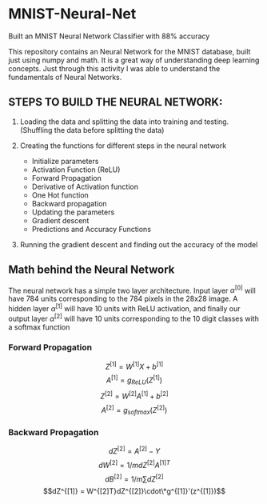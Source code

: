 # MNIST-Neural-Net
Built an MNIST Neural Network Classifier with 88% accuracy

This repository contains an Neural Network for the MNIST database, built just using numpy and math. It is a great way of understanding deep learning concepts. Just through this activity I was able to understand the fundamentals of Neural Networks. 

## STEPS TO BUILD THE NEURAL NETWORK: 

1. Loading the data and splitting the data into training and testing. (Shuffling the data before splitting the data)

2. Creating the functions for different steps in the neural network
	* Initialize parameters
	* Activation Function (ReLU) 
	* Forward Propagation
	* Derivative of Activation function
	* One Hot function
	* Backward propagation
	* Updating the parameters
	* Gradient descent
	* Predictions and Accuracy Functions

3. Running the gradient descent and finding out the accuracy of the model

## Math behind the Neural Network 

The neural network has a simple two layer architecture. Input layer $\alpha^{[0]}$ will have 784 units corresponding to the 784 pixels in the 28x28 image. A hidden layer $\alpha^{[1]}$ will have 10 units with ReLU activation, and finally our output layer $\alpha^{[2]}$ will have 10 units corresponding to the 10 digit classes with a softmax function

### Forward Propagation
$$ Z^{[1]} = W^{[1]}X+b^{[1]} $$
$$A^{[1]} = g_{ReLU}(Z^{[1]}) $$
$$Z^{[2]} = W^{[2]}A^{[1]}+b^{[2]} $$
$$A^{[2]} = g_{softmax}(Z^{[2]}) $$


### Backward Propagation
$$dZ^{[2]} = A^{[2]} - Y $$
$$dW^{[2]} = 1/m dZ^{[2]} A^{[1]T}$$
$$dB^{[2]} = 1/m \sum dZ^{[2]}$$
$$dZ^{[1]} = W^{[2]T}dZ^{[2]}\cdot\*g^{[1]}'(z^{[1]})$$

